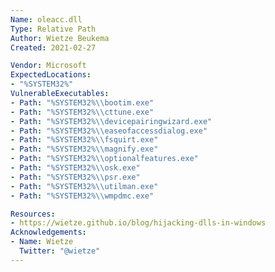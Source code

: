 ```yaml
---
Name: oleacc.dll
Type: Relative Path
Author: Wietze Beukema
Created: 2021-02-27

Vendor: Microsoft
ExpectedLocations:
- "%SYSTEM32%"
VulnerableExecutables:
- Path: "%SYSTEM32%\\bootim.exe"
- Path: "%SYSTEM32%\\cttune.exe"
- Path: "%SYSTEM32%\\devicepairingwizard.exe"
- Path: "%SYSTEM32%\\easeofaccessdialog.exe"
- Path: "%SYSTEM32%\\fsquirt.exe"
- Path: "%SYSTEM32%\\magnify.exe"
- Path: "%SYSTEM32%\\optionalfeatures.exe"
- Path: "%SYSTEM32%\\osk.exe"
- Path: "%SYSTEM32%\\psr.exe"
- Path: "%SYSTEM32%\\utilman.exe"
- Path: "%SYSTEM32%\\wmpdmc.exe"

Resources:
- https://wietze.github.io/blog/hijacking-dlls-in-windows
Acknowledgements:
- Name: Wietze
  Twitter: "@wietze"
---
```

